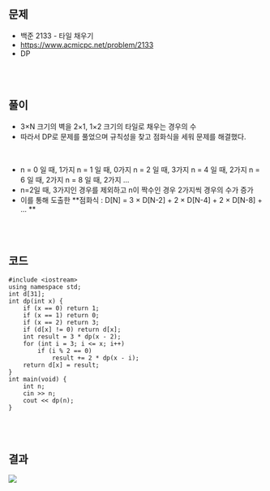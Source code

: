 ## 문제

* 백준 2133 - 타일 채우기
* https://www.acmicpc.net/problem/2133
* DP

<br>

<br>

## 풀이

* 3×N 크기의 벽을 2×1, 1×2 크기의 타일로 채우는 경우의 수
* 따라서 DP로 문제를 풀었으며 규칙성을 찾고 점화식을 세워 문제를 해결했다.

<br>

* n = 0 일 때, 1가지 
  n = 1 일 때, 0가지
  n = 2 일 때, 3가지 
  n = 4 일 때, 2가지
  n = 6 일 때, 2가지
  n = 8 일 때, 2가지
  ...
* n=2일 때, 3가지인 경우를 제외하고 n이 짝수인 경우 2가지씩 경우의 수가 증가
* 이를 통해 도출한 **점화식 : D[N] = 3 × D[N-2] + 2 × D[N-4] + 2 × D[N-8] + ... **

<br>

<br>

## 코드

```
#include <iostream>
using namespace std;
int d[31];
int dp(int x) {
	if (x == 0) return 1;
	if (x == 1) return 0;
	if (x == 2) return 3;
	if (d[x] != 0) return d[x];
	int result = 3 * dp(x - 2);
	for (int i = 3; i <= x; i++)
		if (i % 2 == 0)
			result += 2 * dp(x - i);
	return d[x] = result;
}
int main(void) {
	int n;
	cin >> n;
	cout << dp(n);
}
```

<br>

<br>

## 결과

<img src="https://user-images.githubusercontent.com/49062985/82222331-16fde380-995c-11ea-8177-dc2c5d62d25a.png" hegiht=100>

